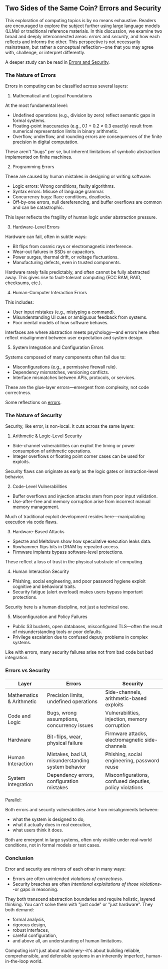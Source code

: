 
## Two Sides of the Same Coin? Errors and Security

This exploration of computing topics is by no means exhaustive. Readers are encouraged to explore
the subject further using large language models (LLMs) or traditional reference materials. In this
discussion, we examine two broad and deeply interconnected areas: *errors* and *security*, and how
each reflects and informs the other. This perspective is not necessarily mainstream, but rather a
conceptual reflection--one that you may agree with, challenge, or interpret differently.

A deeper study can be read in [Errors and Security](./Errors\_and\_Security.docx).


### The Nature of Errors

Errors in computing can be classified across several layers:

1. Mathematical and Logical Foundations

At the most fundamental level:
- Undefined operations (e.g., division by zero) reflect semantic gaps in formal systems.
- Floating-point inaccuracies (e.g., 0.1 + 0.2 ≠ 0.3 exactly) result from numerical representation limits in
  binary arithmetic.
- Overflow, underflow, and rounding errors are consequences of the finite precision in digital computation.

These aren't "bugs" per se, but inherent limitations of symbolic abstraction implemented on finite machines.

2. Programming Errors

These are caused by human mistakes in designing or writing software:
- Logic errors: Wrong conditions, faulty algorithms.
- Syntax errors: Misuse of language grammar.
- Concurrency bugs: Race conditions, deadlocks.
- Off-by-one errors, null dereferencing, and buffer overflows are common and can be catastrophic.

This layer reflects the fragility of human logic under abstraction pressure.

3. Hardware-Level Errors

Hardware can fail, often in subtle ways:
- Bit flips from cosmic rays or electromagnetic interference.
- Wear-out failures in SSDs or capacitors.
- Power surges, thermal drift, or voltage fluctuations.
- Manufacturing defects, even in trusted components.

Hardware rarely fails predictably, and often cannot be fully abstracted away. This gives rise to
fault-tolerant computing (ECC RAM, RAID, checksums, etc.).

4. Human-Computer Interaction Errors

This includes:
- User input mistakes (e.g., mistyping a command).
- Misunderstanding UI cues or ambiguous feedback from systems.
- Poor mental models of how software behaves.

Interfaces are where abstraction meets psychology—and errors here often reflect misalignment between
user expectation and system design.

5. System Integration and Configuration Errors

Systems composed of many components often fail due to:
- Misconfigurations (e.g., a permissive firewall rule).
- Dependency mismatches, versioning conflicts.
- Interface mismatches between APIs, protocols, or services.

These are the glue-layer errors—emergent from complexity, not code correctness.

Some reflections on [errors](ERRORS.md).


### The Nature of Security

Security, like error, is non-local. It cuts across the same layers:

1. Arithmetic & Logic-Level Security
- Side-channel vulnerabilities can exploit the timing or power consumption of arithmetic operations.
- Integer overflows or floating point corner cases can be used for exploits.

Security flaws can originate as early as the logic gates or instruction-level behavior.

2. Code-Level Vulnerabilities
- Buffer overflows and injection attacks stem from poor input validation.
- Use-after-free and memory corruption arise from incorrect manual memory management.

Much of traditional exploit development resides here—manipulating execution via code flaws.

3. Hardware-Based Attacks
- Spectre and Meltdown show how speculative execution leaks data.
- Rowhammer flips bits in DRAM by repeated access.
- Firmware implants bypass software-level protections.

These reflect a loss of trust in the physical substrate of computing.

4. Human Interaction Security
- Phishing, social engineering, and poor password hygiene exploit cognitive and behavioral traits.
- Security fatigue (alert overload) makes users bypass important protections.

Security here is a human discipline, not just a technical one.

5. Misconfiguration and Policy Failures
- Public S3 buckets, open databases, misconfigured TLS—often the result of misunderstanding tools or poor defaults.
- Privilege escalation due to confused deputy problems in complex systems.

Like with errors, many security failures arise not from bad code but bad integration.


### Errors vs Security

| Layer                | Errors                                             | Security                                              |
|----------------------|----------------------------------------------------|--------------------------------------------------------|
| Mathematics & Arithmetic | Precision limits, undefined operations            | Side-channels, arithmetic-based exploits                |
| Code and Logic       | Bugs, wrong assumptions, concurrency issues        | Vulnerabilities, injection, memory corruption          |
| Hardware             | Bit-flips, wear, physical failure                  | Firmware attacks, electromagnetic side-channels        |
| Human Interaction    | Mistakes, bad UI, misunderstanding system behavior | Phishing, social engineering, password reuse           |
| System Integration   | Dependency errors, configuration mistakes          | Misconfigurations, confused deputies, policy violations |

Parallel:

Both errors and security vulnerabilities arise from misalignments between:
- what the system is designed to do,
- what it actually does in real execution,
- what users think it does.

Both are emergent in large systems, often only visible under real-world conditions, not in formal models or test cases.


### Conclusion

Error and security are mirrors of each other in many ways:
- Errors are often unintended *violations of correctness*.
- Security breaches are often *intentional exploitations of those violations*--or gaps in reasoning.

They both transcend abstraction boundaries and require holistic, layered thinking. You can't solve them
with "just code" or "just hardware". They both demand:
- formal analysis,
- rigorous design,
- robust interfaces,
- careful configuration,
- and above all, an understanding of human limitations.

Computing isn't just about machinery--it's about building reliable, comprehensible, and defensible systems in an
inherently imperfect, human-in-the-loop world.


